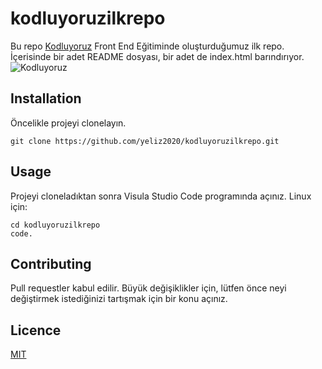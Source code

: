 # kodluyoruzilkrepo
Bu repo
[Kodluyoruz](https://www.kodluyoruz.org/) 
Front End Eğitiminde oluşturduğumuz ilk repo. İçerisinde bir adet README dosyası, bir adet de index.html barındırıyor.
![Kodluyoruz](https://avatars.githubusercontent.com/u/30476529?s=200&v=4)
## Installation
Öncelikle projeyi clonelayın.
```
git clone https://github.com/yeliz2020/kodluyoruzilkrepo.git
````
## Usage
Projeyi cloneladıktan sonra Visula Studio Code programında açınız.
Linux için:
````
cd kodluyoruzilkrepo
code.
````
## Contributing
Pull requestler kabul edilir. Büyük değişiklikler için, lütfen önce neyi değiştirmek istediğinizi tartışmak için bir konu açınız.
## Licence
[MIT](https://docs.github.com/en/github/creating-cloning-and-archiving-repositories/licensing-a-repository#disclaimer)
